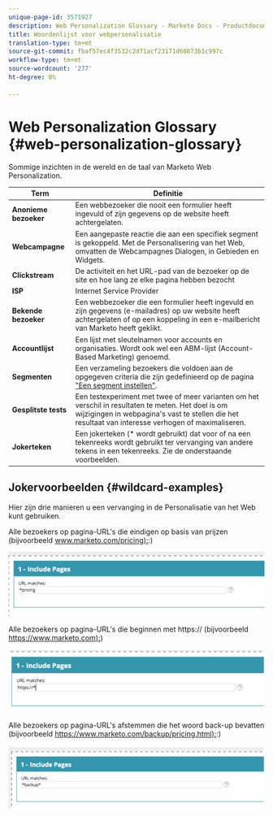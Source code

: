 ```yaml
---
unique-page-id: 3571927
description: Web Personalization Glossary - Marketo Docs - Productdocumentatie
title: Woordenlijst voor webpersonalisatie
translation-type: tm+mt
source-git-commit: fbaf57ec4f3532c2d71acf23171d60873b1c997c
workflow-type: tm+mt
source-wordcount: '277'
ht-degree: 0%

---
```



# Web Personalization Glossary {#web-personalization-glossary}

Sommige inzichten in de wereld en de taal van Marketo Web Personalization.

| Term | Definitie |
|---|---|
| **Anonieme bezoeker** | Een webbezoeker die nooit een formulier heeft ingevuld of zijn gegevens op de website heeft achtergelaten. |
| **Webcampagne** | Een aangepaste reactie die aan een specifiek segment is gekoppeld. Met de Personalisering van het Web, omvatten de Webcampagnes Dialogen, in Gebieden en Widgets. |
| **Clickstream** | De activiteit en het URL-pad van de bezoeker op de site en hoe lang ze elke pagina hebben bezocht |
| **ISP** | Internet Service Provider |
| **Bekende bezoeker** | Een webbezoeker die een formulier heeft ingevuld en zijn gegevens (e-mailadres) op uw website heeft achtergelaten of op een koppeling in een e-mailbericht van Marketo heeft geklikt. |
| **Accountlijst** | Een lijst met sleutelnamen voor accounts en organisaties. Wordt ook wel een ABM-lijst (Account-Based Marketing) genoemd. |
| **Segmenten** | Een verzameling bezoekers die voldoen aan de opgegeven criteria die zijn gedefinieerd op de pagina [&quot;Een segment instellen&quot;](/help/marketo/product-docs/web-personalization/using-web-segments/web-segments.md). |
| **Gesplitste tests** | Een testexperiment met twee of meer varianten om het verschil in resultaten te meten. Het doel is om wijzigingen in webpagina&#39;s vast te stellen die het resultaat van interesse verhogen of maximaliseren. |
| **Jokerteken** | Een jokerteken (* wordt gebruikt) dat voor of na een tekenreeks wordt gebruikt ter vervanging van andere tekens in een tekenreeks. Zie de onderstaande voorbeelden. |

## Jokervoorbeelden {#wildcard-examples}

Hier zijn drie manieren u een vervanging in de Personalisatie van het Web kunt gebruiken.

Alle bezoekers op pagina-URL&#39;s die eindigen op basis van prijzen (bijvoorbeeld [www.marketo.com/pricing):](https://www.marketo.com/pricing):)

![](assets/wildcard-example-1.png)

Alle bezoekers op pagina-URL&#39;s die beginnen met https:// (bijvoorbeeld [https://www.marketo.com):](https://www.marketo.com))

![](assets/wildcard-example-2.png)

Alle bezoekers op pagina-URL&#39;s afstemmen die het woord back-up bevatten (bijvoorbeeld [https://www.marketo.com/backup/pricing.html):](https://www.marketo.com/backup/pricing.html):)

![](assets/wildcard-example-3.png)
